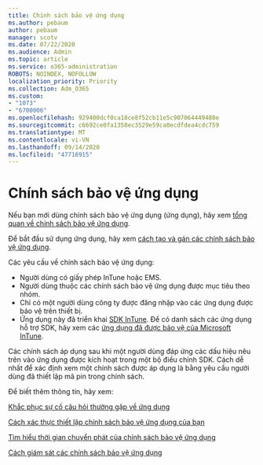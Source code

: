 ```yaml
---
title: Chính sách bảo vệ ứng dụng
ms.author: pebaum
author: pebaum
manager: scotv
ms.date: 07/22/2020
ms.audience: Admin
ms.topic: article
ms.service: o365-administration
ROBOTS: NOINDEX, NOFOLLOW
localization_priority: Priority
ms.collection: Adm_O365
ms.custom:
- "1073"
- "6700006"
ms.openlocfilehash: 929400dcf0ca18ce8f52cb11e5c907064449480e
ms.sourcegitcommit: c6692ce0fa1358ec3529e59ca0ecdfdea4cdc759
ms.translationtype: MT
ms.contentlocale: vi-VN
ms.lasthandoff: 09/14/2020
ms.locfileid: "47716915"
---
```

# <a name="application-protection-policy"></a>Chính sách bảo vệ ứng dụng

Nếu bạn mới dùng chính sách bảo vệ ứng dụng (ứng dụng), hãy xem [tổng quan về chính sách bảo vệ ứng dụng](https://docs.microsoft.com/intune/apps/app-protection-policy).

Để bắt đầu sử dụng ứng dụng, hãy xem [cách tạo và gán các chính sách bảo vệ ứng dụng](https://docs.microsoft.com/intune/app-protection-policies).

Các yêu cầu về chính sách bảo vệ ứng dụng:

- Người dùng có giấy phép InTune hoặc EMS.
- Người dùng thuộc các chính sách bảo vệ ứng dụng được mục tiêu theo nhóm.
- Chỉ có một người dùng công ty được đăng nhập vào các ứng dụng được bảo vệ trên thiết bị.
- Ứng dụng này đã triển khai [SDK InTune](https://docs.microsoft.com/intune/app-sdk-get-started). Để có danh sách các ứng dụng hỗ trợ SDK, hãy xem các [ứng dụng đã được bảo vệ của Microsoft InTune](https://docs.microsoft.com/intune/apps-supported-intune-apps).

Các chính sách áp dụng sau khi một người dùng đáp ứng các dấu hiệu nêu trên vào ứng dụng được kích hoạt trong một bộ điều chỉnh SDK. Cách dễ nhất để xác định xem một chính sách được áp dụng là bằng yêu cầu người dùng đã thiết lập mã pin trong chính sách. 

Để biết thêm thông tin, hãy xem:

[Khắc phục sự cố câu hỏi thường gặp về ứng dụng](https://docs.microsoft.com/intune/apps/troubleshoot-mam)  

[Cách xác thực thiết lập chính sách bảo vệ ứng dụng của bạn](https://docs.microsoft.com/intune/app-protection-policies-validate)

[Tìm hiểu thời gian chuyển phát của chính sách bảo vệ ứng dụng](https://docs.microsoft.com/intune/app-protection-policy-delivery)  

[Cách giám sát các chính sách bảo vệ ứng dụng](https://docs.microsoft.com/intune/app-protection-policies-monitor)
